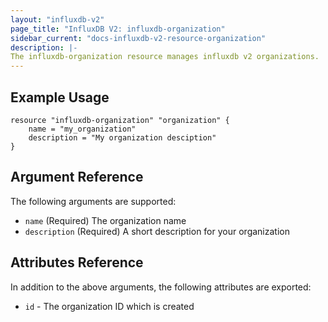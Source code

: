 ```yaml
---
layout: "influxdb-v2"
page_title: "InfluxDB V2: influxdb-organization"
sidebar_current: "docs-influxdb-v2-resource-organization"
description: |-
The influxdb-organization resource manages influxdb v2 organizations.
---
```


## Example Usage

```hcl
resource "influxdb-organization" "organization" {
    name = "my_organization"
    description = "My organization desciption"
}
```

## Argument Reference

The following arguments are supported:

* ``name`` (Required) The organization name
* ``description`` (Required) A short description for your organization
    
## Attributes Reference

In addition to the above arguments, the following attributes are exported:

* ``id`` - The organization ID which is created

